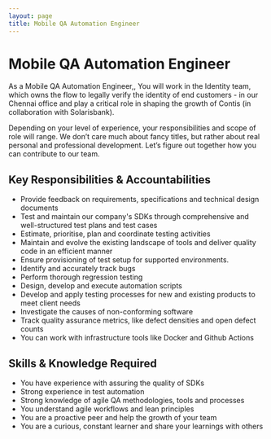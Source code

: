 ```yaml
---
layout: page
title: Mobile QA Automation Engineer
---
```

# Mobile QA Automation Engineer

As a Mobile QA Automation Engineer,, You will work in the Identity team, which owns the flow to legally verify the identity of end customers - in our Chennai office and play a critical role in shaping the growth of  Contis (in collaboration with Solarisbank).

Depending on your level of experience, your responsibilities and scope of role will range. We don’t care much about fancy titles, but rather about real personal and professional development. Let’s figure out together how you can contribute to our team.


## Key Responsibilities & Accountabilities

- Provide feedback on requirements, specifications and technical design documents
- Test and maintain our company's SDKs through comprehensive and well-structured test plans and test cases
- Estimate, prioritise, plan and coordinate testing activities
- Maintain and evolve the existing landscape of tools and deliver quality code in an efficient manner
- Ensure provisioning of test setup for supported environments.
- Identify and accurately track bugs
- Perform thorough regression testing
- Design, develop and execute automation scripts
- Develop and apply testing processes for new and existing products to meet client needs
- Investigate the causes of non-conforming software
- Track quality assurance metrics, like defect densities and open defect counts
- You can work with infrastructure tools like Docker and Github Actions

## Skills & Knowledge Required

- You have experience with assuring the quality of SDKs 
- Strong experience in test automation
- Strong knowledge of agile QA methodologies, tools and processes
- You understand agile workflows and lean principles
- You are a proactive peer and help the growth of your team
- You are a curious, constant learner and share your learnings with others
